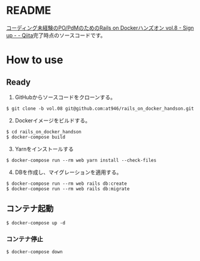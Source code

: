 # README
[コーディング未経験のPO/PdMのためのRails on Dockerハンズオン vol.8 - Sign up - - Qiita](https://qiita.com/at-946/items/e38d94b1f7236e8ed0fe)完了時点のソースコードです。

# How to use
## Ready
1. GitHubからソースコードをクローンする。

```
$ git clone -b vol.08 git@github.com:at946/rails_on_docker_handson.git
```

2. Dockerイメージをビルドする。

```
$ cd rails_on_docker_handson
$ docker-compose build
```

3. Yarnをインストールする

```
$ docker-compose run --rm web yarn install --check-files
```

4. DBを作成し、マイグレーションを適用する。

```
$ docker-compose run --rm web rails db:create
$ docker-compose run --rm web rails db:migrate
```

## コンテナ起動
```
$ docker-compose up -d
```

### コンテナ停止
```
$ docker-compose down
```

